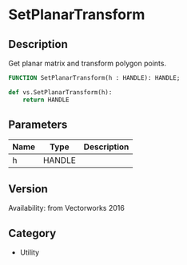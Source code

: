 # SetPlanarTransform

## Description
Get planar matrix and transform polygon points.

```pascal
FUNCTION SetPlanarTransform(h : HANDLE): HANDLE;
```

```python
def vs.SetPlanarTransform(h):
    return HANDLE
```

## Parameters
|Name|Type|Description|
|---|---|---|
|h|HANDLE|   |

## Version
Availability: from Vectorworks 2016

## Category
* Utility

